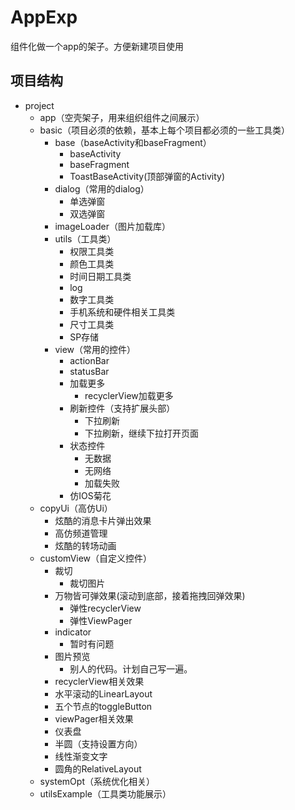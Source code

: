 # AppExp
组件化做一个app的架子。方便新建项目使用

## 项目结构
* project
    * app（空壳架子，用来组织组件之间展示）
    * basic（项目必须的依赖，基本上每个项目都必须的一些工具类）
        * base（baseActivity和baseFragment）
            * baseActivity
            * baseFragment
            * ToastBaseActivity(顶部弹窗的Activity)
        * dialog（常用的dialog）
            * 单选弹窗
            * 双选弹窗
        * imageLoader（图片加载库）
        * utils（工具类）
            * 权限工具类
            * 颜色工具类
            * 时间日期工具类
            * log
            * 数字工具类
            * 手机系统和硬件相关工具类
            * 尺寸工具类
            * SP存储
        * view（常用的控件）
            * actionBar
            * statusBar
            * 加载更多
                * recyclerView加载更多
            * 刷新控件（支持扩展头部）
                * 下拉刷新
                * 下拉刷新，继续下拉打开页面
            * 状态控件
                * 无数据
                * 无网络
                * 加载失败
            * 仿IOS菊花
    * copyUi（高仿Ui）
        * 炫酷的消息卡片弹出效果
        * 高仿频道管理
        * 炫酷的转场动画
    * customView（自定义控件）
        * 裁切
            * 裁切图片
        * 万物皆可弹效果(滚动到底部，接着拖拽回弹效果)
            * 弹性recyclerView
            * 弹性ViewPager
        * indicator
            * 暂时有问题
        * 图片预览
            * 别人的代码。计划自己写一遍。
        * recyclerView相关效果
        * 水平滚动的LinearLayout
        * 五个节点的toggleButton
        * viewPager相关效果
        * 仪表盘
        * 半圆（支持设置方向）
        * 线性渐变文字
        * 圆角的RelativeLayout
    * systemOpt（系统优化相关）
    * utilsExample（工具类功能展示）